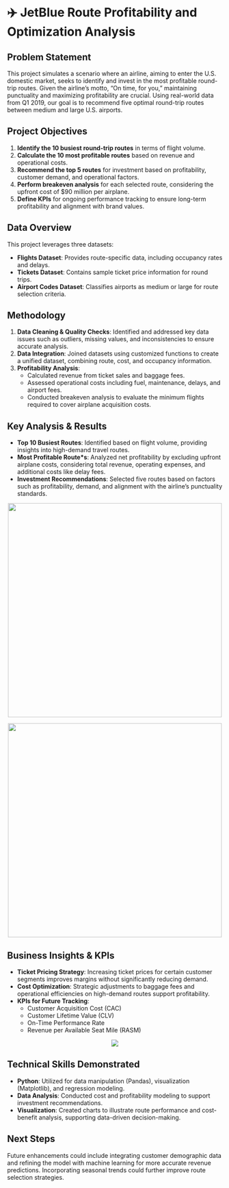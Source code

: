 # ✈️ JetBlue Route Profitability and Optimization Analysis

## Problem Statement

This project simulates a scenario where an airline, aiming to enter the U.S. domestic market, seeks to identify and invest in the most profitable round-trip routes. Given the airline’s motto, “On time, for you,” maintaining punctuality and maximizing profitability are crucial. Using real-world data from Q1 2019, our goal is to recommend five optimal round-trip routes between medium and large U.S. airports.

## Project Objectives

1. **Identify the 10 busiest round-trip routes** in terms of flight volume.
2. **Calculate the 10 most profitable routes** based on revenue and operational costs.
3. **Recommend the top 5 routes** for investment based on profitability, customer demand, and operational factors.
4. **Perform breakeven analysis** for each selected route, considering the upfront cost of $90 million per airplane.
5. **Define KPIs** for ongoing performance tracking to ensure long-term profitability and alignment with brand values.

## Data Overview

This project leverages three datasets:

- **Flights Dataset**: Provides route-specific data, including occupancy rates and delays.
- **Tickets Dataset**: Contains sample ticket price information for round trips.
- **Airport Codes Dataset**: Classifies airports as medium or large for route selection criteria.

## Methodology

1. **Data Cleaning & Quality Checks**: Identified and addressed key data issues such as outliers, missing values, and inconsistencies to ensure accurate analysis.
2. **Data Integration**: Joined datasets using customized functions to create a unified dataset, combining route, cost, and occupancy information.
3. **Profitability Analysis**:
    - Calculated revenue from ticket sales and baggage fees.
    - Assessed operational costs including fuel, maintenance, delays, and airport fees.
    - Conducted breakeven analysis to evaluate the minimum flights required to cover airplane acquisition costs.

## Key Analysis & Results

- **Top 10 Busiest Routes**: Identified based on flight volume, providing insights into high-demand travel routes.
- **Most Profitable Route*s**: Analyzed net profitability by excluding upfront airplane costs, considering total revenue, operating expenses, and additional costs like delay fees.
- **Investment Recommendations**: Selected five routes based on factors such as profitability, demand, and alignment with the airline’s punctuality standards.


<p align="center">
  <img src="https://i.imgur.com/qQEdDBd.png" width="500" />
  <br />
</p>
<p align="center">
  <img src="https://i.imgur.com/NTn0wR1.png" width="500" />
  <br />
</p>




## Business Insights & KPIs

- **Ticket Pricing Strategy**: Increasing ticket prices for certain customer segments improves margins without significantly reducing demand.
- **Cost Optimization**: Strategic adjustments to baggage fees and operational efficiencies on high-demand routes support profitability.
- **KPIs for Future Tracking**:
  - Customer Acquisition Cost (CAC)
  - Customer Lifetime Value (CLV)
  - On-Time Performance Rate
  - Revenue per Available Seat Mile (RASM)
    
<p align="center">
  <img src="https://i.imgur.com/uir6q3e.png" />
  <br />
</p> 



## Technical Skills Demonstrated

- **Python**: Utilized for data manipulation (Pandas), visualization (Matplotlib), and regression modeling.
- **Data Analysis**: Conducted cost and profitability modeling to support investment recommendations.
- **Visualization**: Created charts to illustrate route performance and cost-benefit analysis, supporting data-driven decision-making.

## Next Steps

Future enhancements could include integrating customer demographic data and refining the model with machine learning for more accurate revenue predictions. Incorporating seasonal trends could further improve route selection strategies.
